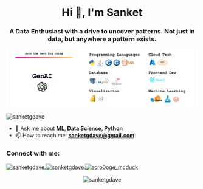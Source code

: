 <h1 align="center">Hi 👋, I'm Sanket</h1>
<h3 align="center">A Data Enthusiast with a drive to uncover patterns. Not just in data, but anywhere a pattern exists.</h3>

<img src="https://github.com/sanketgdave/sanketgdave/blob/main/Blue%20White%20Architect%20LinkedIn%20Banner.png" alt="sanketgdave" />

<p align="left">
  <img src="https://komarev.com/ghpvc/?username=sanketgdave&label=Profile%20views&color=0e75b6&style=flat" alt="sanketgdave" />
</p>

- 💬 Ask me about **ML, Data Science, Python**
- 📫 How to reach me: **sanketgdave@gmail.com**

<h3 align="left">Connect with me:</h3>
<p align="left">
  <a href="https://linkedin.com/in/sanketgdave" target="_blank">
    <img align="center" src="https://raw.githubusercontent.com/rahuldkjain/github-profile-readme-generator/master/src/images/icons/Social/linked-in-alt.svg" alt="sanketgdave" height="30" width="40" />
  </a>
  <a href="https://www.leetcode.com/sanketgdave" target="_blank">
    <img align="center" src="https://raw.githubusercontent.com/rahuldkjain/github-profile-readme-generator/master/src/images/icons/Social/leet-code.svg" alt="sanketgdave" height="30" width="40" />
  </a>
  <a href="https://discord.gg/scro0oge_mcduck" target="_blank">
    <img align="center" src="https://raw.githubusercontent.com/rahuldkjain/github-profile-readme-generator/master/src/images/icons/Social/discord.svg" alt="scro0oge_mcduck" height="30" width="40" />
  </a>
</p>

<p align="center">
  <img align="center" src="https://github-readme-streak-stats.herokuapp.com/?user=sanketgdave&" alt="sanketgdave" />
</p>
